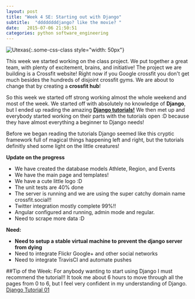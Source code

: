 ```yaml
---
layout: post
title: "Week 4 SE: Starting out with Django"
subtitle:  "ddddddddjango? like the movie? "
date:   2015-07-06 21:50:51
categories: python software_engineering
---
```


 ![Utexas](https://www.utexas.edu/sites/default/files/images/Trademarked_Silhouette2.jpg){:.some-css-class style="width: 50px"} 

This week we started working on the class project. We put together a great team, with plenty of excitement, brains, and initiative! The project we are building is a Crossfit website! Right now if you Google crossfit you don't get much besides the hundreds of disjoint crossfit gyms. We are about to change that by creating a __crossfit hub__! 

So this week we started off strong working almost the whole weekend and most of the week. 
We started off with absolutely no knowledge of __Django__, but I ended up reading the amazing [__Django tutorials!__][tutorial] We then met up and everybody started working on their parts with the tutorials open :D because they have almost everything a beginner to Django needs!

Before we began reading the tutorials Django seemed like this cryptic framework full of magical things happening left and right, but the tutorials definitly shed some light on the little creatures!

__Update on the progress__

+ We have created the database models Athlete, Region, and Events  
+ We have the main page and templates!   
+ We have a cute little logo :D  
+ The unit tests are 40% done  
+ The server is running and we are using the super catchy domain name crossfit.social!!   
+ Twitter integration mostly complete 99%!!  
+ Angular configured and running, admin mode and regular. 
+ Need to scrape more data :D 

 __Need:__
+ __Need to setup a stable virtual machine to prevent the django server from dying__   
+ Need to integrate Flickr Google+ and other social networks   
+ Need to integrate TravisCI and automate pushes


##Tip of the Week:
For anybody wanting to start using Django I must recommend the tutorial!! It took me about 6 hours to move through all the pages from 0 to 6, but I feel very confident in my understanding of Django. 
[Django Tutorial 01][tutorial]

[tutorial]:https://docs.djangoproject.com/en/1.8/intro/tutorial01/